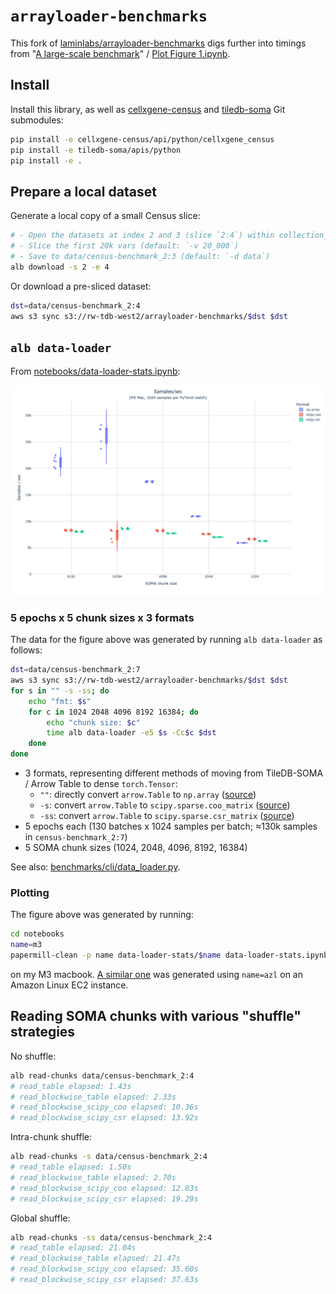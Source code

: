 # `arrayloader-benchmarks`

This fork of [laminlabs/arrayloader-benchmarks] digs further into timings from "[A large-scale benchmark]" / [Plot Figure 1.ipynb](Plot%20Figure%201.ipynb).

## Install
Install this library, as well as [cellxgene-census] and [tiledb-soma] Git submodules:

```bash
pip install -e cellxgene-census/api/python/cellxgene_census
pip install -e tiledb-soma/apis/python
pip install -e .
```

## Prepare a local dataset
Generate a local copy of a small Census slice:
```bash
# - Open the datasets at index 2 and 3 (slice `2:4`) within collection_id 283d65eb-dd53-496d-adb7-7570c7caa443 (default: `-c 283d65eb-dd53-496d-adb7-7570c7caa443`)
# - Slice the first 20k vars (default: `-v 20_000`)
# - Save to data/census-benchmark_2:3 (default: `-d data`)
alb download -s 2 -e 4
```

Or download a pre-sliced dataset:
```bash
dst=data/census-benchmark_2:4
aws s3 sync s3://rw-tdb-west2/arrayloader-benchmarks/$dst $dst
```

## `alb data-loader`

From [notebooks/data-loader-stats.ipynb](notebooks/data-loader-stats.ipynb):

![](notebooks/data-loader-stats/m3.png)

### 5 epochs x 5 chunk sizes x 3 formats

The data for the figure above was generated by running `alb data-loader` as follows:

```bash
dst=data/census-benchmark_2:7
aws s3 sync s3://rw-tdb-west2/arrayloader-benchmarks/$dst $dst
for s in "" -s -ss; do
    echo "fmt: $s"
    for c in 1024 2048 4096 8192 16384; do
        echo "chunk size: $c"
        time alb data-loader -e5 $s -Cc$c $dst
    done
done
```

- 3 formats, representing different methods of moving from TileDB-SOMA / Arrow Table to dense `torch.Tensor`:
  - `""`: directly convert `arrow.Table` to `np.array` ([source][np.array source])
  - `-s`: convert `arrow.Table` to `scipy.sparse.coo_matrix` ([source][scipy.coo source])
  - `-ss`: convert `arrow.Table` to `scipy.sparse.csr_matrix` ([source][scipy.csr source])
- 5 epochs each (130 batches x 1024 samples per batch; ≈130k samples in `census-benchmark_2:7`)
- 5 SOMA chunk sizes (1024, 2048, 4096, 8192, 16384)

See also: [benchmarks/cli/data_loader.py](benchmarks/cli/data_loader.py).

### Plotting
The figure above was generated by running:

```bash
cd notebooks
name=m3
papermill-clean -p name data-loader-stats/$name data-loader-stats.ipynb data-loader-stats/$name.ipynb
```

on my M3 macbook. [A similar one](notebooks/data-loader-stats/azl.png) was generated using `name=azl` on an Amazon Linux EC2 instance.

## Reading SOMA chunks with various "shuffle" strategies

No shuffle:
```bash
alb read-chunks data/census-benchmark_2:4
# read_table elapsed: 1.43s
# read_blockwise_table elapsed: 2.33s
# read_blockwise_scipy_coo elapsed: 10.36s
# read_blockwise_scipy_csr elapsed: 13.92s
```

Intra-chunk shuffle:
```bash
alb read-chunks -s data/census-benchmark_2:4
# read_table elapsed: 1.50s
# read_blockwise_table elapsed: 2.70s
# read_blockwise_scipy_coo elapsed: 12.83s
# read_blockwise_scipy_csr elapsed: 19.29s
```

Global shuffle:
```bash
alb read-chunks -ss data/census-benchmark_2:4
# read_table elapsed: 21.04s
# read_blockwise_table elapsed: 21.47s
# read_blockwise_scipy_coo elapsed: 35.60s
# read_blockwise_scipy_csr elapsed: 37.63s
```

[laminlabs/arrayloader-benchmarks]: https://github.com/laminlabs/arrayloader-benchmarks
[A large-scale benchmark]: https://lamin.ai/blog/arrayloader-benchmarks#a-large-scale-benchmark

[cellxgene-census]: cellxgene-census
[tiledb-soma]: tiledb-soma

[np.array source]: https://github.com/ryan-williams/cellxgene-census/blob/a664b41d1aa05693e5b55da63b5173d89125dc80/api/python/cellxgene_census/src/cellxgene_census/experimental/ml/pytorch.py#L133-L141
[scipy.coo source]: https://github.com/ryan-williams/cellxgene-census/blob/a664b41d1aa05693e5b55da63b5173d89125dc80/api/python/cellxgene_census/src/cellxgene_census/experimental/ml/pytorch.py#L399-L406
[scipy.csr source]: https://github.com/ryan-williams/cellxgene-census/blob/a664b41d1aa05693e5b55da63b5173d89125dc80/api/python/cellxgene_census/src/cellxgene_census/experimental/ml/pytorch.py#L226
